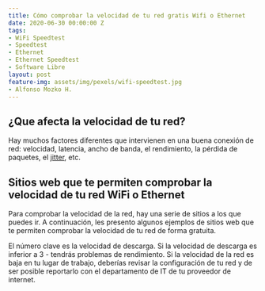 ```yaml
---
title: Cómo comprobar la velocidad de tu red gratis Wifi o Ethernet
date: 2020-06-30 00:00:00 Z
tags:
- WiFi Speedtest
- Speedtest 
- Ethernet
- Ethernet Speedtest
- Software Libre 
layout: post
feature-img: assets/img/pexels/wifi-speedtest.jpg
- Alfonso Mozko H.
---
```


## ¿Que afecta la velocidad de tu red?
Hay muchos factores diferentes que intervienen en una buena conexión de red: velocidad, latencia, ancho de banda, el rendimiento, la pérdida de paquetes, el [jitter]( https://en.wikipedia.org/wiki/Jitter), etc.

## Sitios web que te permiten comprobar la velocidad de tu red WiFi o Ethernet 
Para comprobar la velocidad de la red, hay una serie de sitios a los que puedes ir. A continuación, les presento algunos ejemplos de sitios web que te permiten comprobar la velocidad de tu red de forma gratuita.



El número clave es la velocidad de descarga. Si la velocidad de descarga es inferior a 3 - tendrás problemas de rendimiento.
Si la velocidad de la red es baja en tu lugar de trabajo, deberías revisar la configuración de tu red y de ser posible reportarlo con el departamento de IT de tu proveedor de internet.